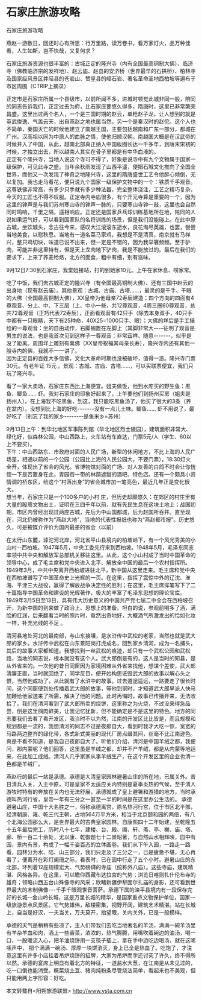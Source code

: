 # 石家庄旅游攻略  
石家庄旅游攻略  
  
燕赵一游数日，回还时心有所思：行万里路，读万卷书，看万家灯火，品万种佳肴，人生如斯，岂不快哉，又复何求？  
  
石家庄旅游资源也很丰富的：古城正定的隆兴寺（内有全国最高铜制大佛）、临济寺（佛教临济宗的发祥地）、赵云庙、赵县的安济桥（世界最早的石拱桥）、柏林寺及国家级风景区井陉县的苍岩山、赞皇县的嶂石岩、著名革命圣地西柏坡等遍布于市区周围（CTRIP上摘录）  
  
正定市是石家庄所属一个县级市，以前所闻不多，进城时顿觉此城非同一般，陪同的同志告诉我们，正定过去为府，比石家庄要悠久得多，隋唐时，这里已非常繁荣昌盛。这里出过两个名人，一个是三国时期的赵云，单枪赵子龙，让人想到的就是英武俊逸、气盖云天，出自燕赵之地也属当然。另一个是秦汉时的赵佗。这个人也不简单，秦国灭亡的时候他建立了南越王国，主要包括越南和广东一部分，都城在广州。汉高祖以同为中原人的血脉之情，使他归顺汉朝。南越国大概是在汉武帝的时候并入了中国，从此，越南北部真正纳入中国版图长达一千多年，到唐末宋初的时候，才独立出去，所以越南人其实在骨子里都是有中华血液的。  
正定有个隆兴寺，当地人说这个寺可不得了，好象是说寺中有九个文物属于国家一级保护，可见此寺之盛。当年余秋雨发现了山西平遥，便把石城文化推向了全国全世界，而他又一次发现了神奇之地隆兴寺，这里的隋唐盛世工艺令他醉心倾倒，无以复加。我也走马看花，便只说九个国家一级保护文物中的一个：铁质千手观音。这尊铁佛非常高，有多少只手就有多少种法器，完全整体浇注，工艺之精巧复杂，今天的工匠也不得不叹服。正定寺内寺庙很多，有个开元寺算是重要的一个，因为这里的钟声是与我们苏州寒山寺的钟声一脉的，只要寒山寺钟一敲，这里也会自然同时鸣响，千里之隔，遥相响应。正定还是国家乒乓球训练基地所在地，陪同的人说如果运气好，可以看到国家队的名将训练的场景，但是我们没能碰上。在此中原古城，坐饮城头，念古往今来，感叹大江滚滚东逝水，良花淘尽英雄，也罢，尝尝当地美食，以慰秋思。当地有一道名菜马家鸡，我想是不是清真，南京就有马祥兴，整只鸡切块，味道已说不出来，但一定是不错的，因为我举箸频频。至于驴肉，可能并非这里特有，但是天上龙肉地下驴肉，我是不能放过的。最后在我们的要求下，上来了荞麦秴烙，北方的面食，粗中有细，别有滋味。 
  
9月12日7:30到石家庄，我堂姐接站，打的到她家10元。上午在家休息、唠家常。  

吃了中饭，我们去古城正定的隆兴寺（有全国最高铜制大佛）、还有三国中赵云的出身地（现有赵云庙）。其他景观：古城、古庙、古塔……，最灵的是千手、千眼的大佛（全国最高铜制大佛），XX皇帝为他母亲72寿辰建造：四个方向的四面有4尊观音、分上、中、下三层（上、中小一些，共12尊观音，4周三圈60尊观音，总共72尊观音（正巧代表72寿辰），正面看观音有42只手（除去本身双手，40只手中都有一只眼睛，天下有25种命，40X25=1000只手、眼）；大佛的垟后是手工描绘的一尊观音：坐的自由动作，右脚搁置在左脚上（其脚非常大----征明了观音是男生的说法，也是我首次见到这样子一尊观音：非常茲祥、随意-------，似乎是没了距离。周围垟上雕刻有萬佛（XX皇帝祝福其母亲长寿），隆兴寺内还有其他一般寺内的佛，我就不一一讲了。  
因为正定县的百姓大多信佛，文化大革命时期也没被破坏，值得一游。隆兴寺门票30元。有老年证 15元 。景观：古城、古庙、古塔……，可以买联票便宜，我们只玩了隆兴寺。  
  
看了一家大卖场，石家庄东西比上海便宜。姐夫做饭，他到水库买的野生鱼：黒鱼、鲫鱼…… 虾。我对石家庄的印象好起来了，上午要他们到扬州买房（姐夫是扬州人）。在上海我不吃黑鱼，到这，我只能吃黑鱼汤了，他买了很大的3条（养在盆内）。没想到比上海的好吃-------没有一点儿土味。鲫鱼…… 虾不用说了，最好吃了（别忘了我的家乡--------是鱼米乡=苏州）  
  
9月13日上午：到华北地区军事陈列錧（华北地区烈士陵园），建筑面积非常大、绿化好，似森林公园，中山西路上，火车站有车直达，门票5元/人（学生、60以上不要买）。  
下午：中山西路东、市政府对面的人民广场，新型的休闲地方，不比上海的人民广场差，相通以前的一个公园（公园比上海的人民公园大，不要门票），18:30灯火全开，体现出了省会的风光。省博物馆对面的广场、对人友善的白鸽不时会让你恍惚一下是否置身在此，青园街一带的林荫遮翳的酒吧、特色店。还有一个颇具小资情调的桥东区，给这个“村落出身”的省会城市加一笔亮色，最近几年正是变化很大。  
想当年，石家庄只是一个100多户的小村 庄，但历史却颇悠久：在郊区的村庄里有大量的殷周文物出土，证明在三四千年以前，就有先民生息在这块土地上；战国初期，市区内曾经出现过两座古城，先后为中山国都城，后为赵国所吞并。直至现在，河北仍被称作为“燕赵大地”，当地的代表性报纸也称为“燕赵都市报”。历史悠久，可是被媒介评价为国内最差的省会（以前）  
  
在太行山东麓，滹沱河北岸，河北省平山县境内的柏坡岭下，有一个风光秀美的小山村--西柏坡。1947年5月，中央工委先行来到西柏坡。1948年5月，毛泽东同志率领中共中央和解放军总部机关移驻这里。从此，这个小山村成了当时中国革命的领导中心，成了毛主席和党中央进入北平、解放全中国的最后一个农村指挥所。1949年3月，中共中央离开西柏坡进驻北平，新中国从这里走来。毛主席和党中央在西柏坡谱写了中国革命史上光辉的一页。在这里，指挥了震惊中外的辽沈、淮海、平津三大战役，赢得了解放战争决定性的胜利；在这里，毛主席挥笔写下了二十篇指导中国革命和建设的光辉著作，极大的丰富了毛泽东思想的理论宝库。1949年3月5日至13日，具有伟大历史意义的中国共产党七届二中全会在西柏坡召开，为新中国的到来做了政治上、思想上的准备。坦白的说，参观前喝多了酒，满脸的红润，后来翻看当时的照片时，竟然出奇地好，大概酒气所激发出的恰如化妆一样，补充光线的不足 。  
 
清河县地处河北的最南部，与山东接壤，是水浒传中武松的老家，当然也就是武大郎的家乡。水浒传中武松在山东景阳岗打虎成名，回到家乡清河，成为一名捕头，其后的故事大家都知道。我想找到一丝武松的痕迹，却只有一个武松公园和武松路，当地的同志说，根本就没有这个人。武大郎倒是有的，这人是当时的知县，是从外省来的。一次他的昔日同窗因为家境困难从外省来找他，想谋个差使，武大郎清廉正直，当时就回绝了，同学反目，便开始构思诋毁武大郎的故事以解心头之恨，当然他成功了，从此就有了水浒中的故事。过去道途遥远，一路要走了很长时间，这个同窗便到处传播着武大郎的故事，等他到家时，才知道武大郎早派人快马加鞭给他家送来了所需，解决了他的问题。此时再悔时，故事已传播开来，无法收拾了。我们在清河看到了武大郎所卖的烧饼，这里称之为火烧，不过没来得急品尝，倒是这里鸽肉鲜美，让我记忆犹新，但不能确定是不是这里的特色。地方的同志要我们去看了看开发区，我当时不以为然，江南的开发区比比皆是，而且规模和规划都是一流的，我想清河的同志不过是夜郎自大，看到时我才大吃一惊，宽宽的马路两边整齐的绿化带，各式新式美丽的现代厂房点缀其间，丝毫不比江南逊色。真是不看不知道，是我自己夜郎自大了。听他们介绍，清河是中国羊绒之都，我便问，那内蒙呢？他们回答，这里虽是羊绒之都，却并不产羊绒，都是从内蒙等地运来，在此加工成绒。清河人几乎家家从事羊绒生产，在这个开发区里的企业也清一色都是羊绒厂。  
  
燕赵行的最后一站是承德。承德是大清皇家园林避暑山庄的所在地，已属关外。昔日清兵入关，入主中原，可是皇家不太适应关内特别是夏季炎热的气候，至于清人游牧时特有的奔放在关内也无法舒展，承德就成了皇上避署和游猎的地方，当时承德叫热河行省，皇帝一年有三分之一甚至一半的时间是在这里办公生活的。  承德避暑山庄，中国十大名胜之一，俗称承德离宫，原名热河行宫，位于市区北半部，经清朝康、雍、乾三代王朝，占地564万平方米，相当于北京颐和园的两倍，有八个北海公园那么大，是世界最大的古典皇家园林。自康熙四十二年始建，至乾隆五十五年最后完工，历时八十七年，建楼、台、殿、阁、轩、斋、亭、榭、庙、塔、廊、桥一百二十余处，尤以康、乾御题七十二景昭著，与自然山水相辉映，园中有园，景内有景，构成了一幅千姿百态的立体画卷。我们从下午入园，一路走一路看，园林分为水、陆、山三部分，我们只走及了三分之一，已是疲惫不堪，无心再看了，便离开在彩灯阑珊之际，看表时，已在园中行走了五个小时。避暑山庄的东北部，环列着12座规模宏大、气势磅礴的寺庙（统称外八庙）。这些寺庙，建筑精湛、风格各异。在这里，可以瞻仰西藏布达拉宫的气势；浏览日喀则扎什伦布寺的雄奇；领略山西五台山殊像寺的风采；欣睹新疆伊犁固尔扎庙的身影，还可看到世界最大的木制佛像---千手千眼观世音菩萨。承德下属的滦平县境内有一段保存完好的长城--金山岭长城，这是万里长城的精华，是国家重点文物保护单位，国家一级旅游景点风景区。它气势雄伟，敌楼密集，视野开阔，建筑艺术精湛。站在长城上，自当是好汉，一夫当关，万夫莫开，抬望眼，关内关外，已是一般模样。  
  
承德的天气是稍稍有些凉了，主人们带我们去吃当地著名的羊汤，满满一碗羊汤里有羊杂羊血和肉，洒上一些香菜，浓浓的，热气腾腾，用嘴吹着碗边的油汤，喝一口，一股暖流入心，把羊油烧饼用一支筷子插上，拿在手中边吃边喝汤，就在这唏嗦声中， 把个满满一碗汤、厚厚一块饼消灭，身上已全是热血了。吃饱了，才注意这里有许多小店挂着吊炉烧饼的招牌，大家为吊炉而字还讨究了许久，终不得所以然。承德的宴席上明显有着北方的特征，一道盐水大葱，在江南是从未见过的，吃一口倒也能消受。橛菜烧土豆、猪肉炖粉条尽管烧法简单，看起来也不美观，但只能用两上字形容：好吃。  
  
本文转载自<阳朔旅游联盟> http://www.ysta.com.cn  
  
